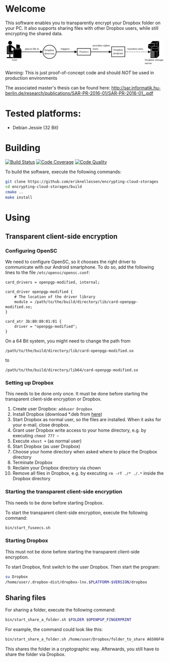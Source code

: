 # Welcome

This software enables you to transparently encrypt your Dropbox folder on your PC. It also supports sharing files with other Dropbox users, while still encrypting the shared data.

![Alt text](ecs-setup.png?raw=true "Overview of the involved components")

Warning: This is just proof-of-concept code and should _NOT_ be used in production environments

The associated master's thesis can be found here:
http://sar.informatik.hu-berlin.de/research/publications/SAR-PR-2016-01/SAR-PR-2016-01_.pdf

# Tested platforms:

* Debian Jessie (32 Bit)

# Building

[![Build Status](https://gitlab.com/eriknellessen/encrypting-cloud-storages/badges/user-controlled-decryption-operations/pipeline.svg)](https://gitlab.com/eriknellessen/encrypting-cloud-storages/-/pipelines?ref=user-controlled-decryption-operations) [![Code Coverage](https://gitlab.com/eriknellessen/encrypting-cloud-storages/badges/user-controlled-decryption-operations/coverage.svg)](https://gitlab.com/eriknellessen/encrypting-cloud-storages/-/pipelines?ref=user-controlled-decryption-operations) [![Code Quality](https://img.shields.io/badge/code%20quality-download%20report-blue)](https://gitlab.com/api/v4/projects/15583766/jobs/artifacts/user-controlled-decryption-operations/download?job=code_quality)

To build the software, execute the following commands:

```sh
git clone https://github.com/eriknellessen/encrypting-cloud-storages
cd encrypting-cloud-storages/build
cmake ..
make install
```

# Using

## Transparent client-side encryption

### Configuring OpenSC

We need to configure OpenSC, so it chooses the right driver to communicate with our Android smartphone. To do so, add the following lines to the file `/etc/opensc/opensc.conf`:

```
card_drivers = openpgp-modified, internal;
```
```
card_driver openpgp-modified {
	# The location of the driver library
	module = /path/to/the/build/directory/lib/card-openpgp-modified.so;
}
```
```
card_atr 3b:80:80:01:01 {
	driver = "openpgp-modified";
}
```

On a 64 Bit system, you might need to change the path from
```
/path/to/the/build/directory/lib/card-openpgp-modified.so
```
to
```
/path/to/the/build/directory/lib64/card-openpgp-modified.so
```

### Setting up Dropbox

This needs to be done only once. It must be done before starting the transparent client-side encryption or Dropbox.

1. Create user Dropbox: `adduser Dropbox`
2. Install Dropbox (download *.deb from [here](https://www.dropbox.com/))
3. Start Dropbox as normal user, so the files are installed. When it asks for your e-mail, close dropbox.
4. Grant user Dropbox write access to your home directory, e.g. by executing `chmod 777 ~`
5. Execute `xhost +` (as normal user)
6. Start Dropbox (as user Dropbox)
7. Choose your home directory when asked where to place the Dropbox directory
8. Terminate Dropbox
9. Reclaim your Dropbox directory via chown
10. Remove all files in Dropbox, e.g. by executing `rm -rf ./* ./.*` inside the Dropbox directory

### Starting the transparent client-side encryption

This needs to be done before starting Dropbox.

To start the transparent client-side encryption, execute the following command:

```sh
bin/start_fuseecs.sh
```

### Starting Dropbox

This must not be done before starting the transparent client-side encryption.

To start Dropbox, first switch to the user Dropbox. Then start the program:

```sh
su Dropbox
/home/user/.dropbox-dist/dropbox-lnx.$PLATFORM-$VERSION/dropbox
```

## Sharing files

For sharing a folder, execute the following command:

```sh
bin/start_share_a_folder.sh $FOLDER $OPENPGP_FINGERPRINT
```

For example, the command could look like this:
```sh
bin/start_share_a_folder.sh /home/user/Dropbox/folder_to_share A6506F46
```

This shares the folder in a cryptographic way. Afterwards, you still have to share the folder via Dropbox.
